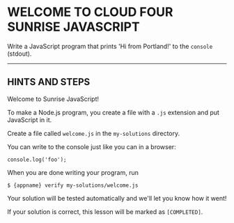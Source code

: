 # WELCOME TO CLOUD FOUR SUNRISE JAVASCRIPT

Write a JavaScript program that prints 'Hi from Portland!'
to the `console` (stdout).

------------------------------
## HINTS AND STEPS

Welcome to Sunrise JavaScript!

To make a Node.js program, you create a file with a `.js` extension and put
JavaScript in it.

Create a file called `welcome.js` in the `my-solutions` directory.

You can write to the console just like you can in a browser:

`console.log('foo');`

When you are done writing your program, run

`$ {appname} verify my-solutions/welcome.js`

Your solution will be tested automatically and we'll let you know how it went!

If your solution is correct, this lesson will be marked as `[COMPLETED]`.
